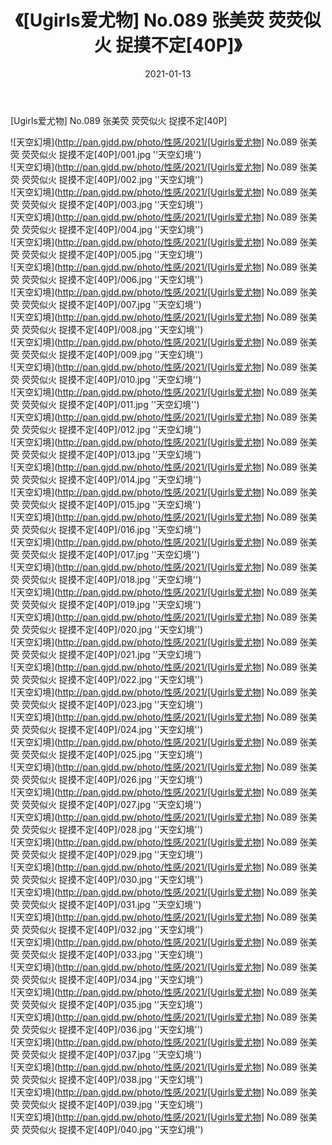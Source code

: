 ﻿---
layout: post
title:  《[Ugirls爱尤物] No.089 张美荧 荧荧似火 捉摸不定[40P]》
date:   2021-01-13
img: http://pan.gjdd.pw/photo/性感/2021/[Ugirls爱尤物] No.089 张美荧 荧荧似火 捉摸不定[40P]/000.jpg
categories: [美女, 性感, 泳衣]
---

[Ugirls爱尤物] No.089 张美荧 荧荧似火 捉摸不定[40P]



![天空幻境](http://pan.gjdd.pw/photo/性感/2021/[Ugirls爱尤物] No.089 张美荧 荧荧似火 捉摸不定[40P]/001.jpg ''天空幻境'') <br>
![天空幻境](http://pan.gjdd.pw/photo/性感/2021/[Ugirls爱尤物] No.089 张美荧 荧荧似火 捉摸不定[40P]/002.jpg ''天空幻境'') <br>
![天空幻境](http://pan.gjdd.pw/photo/性感/2021/[Ugirls爱尤物] No.089 张美荧 荧荧似火 捉摸不定[40P]/003.jpg ''天空幻境'') <br>
![天空幻境](http://pan.gjdd.pw/photo/性感/2021/[Ugirls爱尤物] No.089 张美荧 荧荧似火 捉摸不定[40P]/004.jpg ''天空幻境'') <br>
![天空幻境](http://pan.gjdd.pw/photo/性感/2021/[Ugirls爱尤物] No.089 张美荧 荧荧似火 捉摸不定[40P]/005.jpg ''天空幻境'') <br>
![天空幻境](http://pan.gjdd.pw/photo/性感/2021/[Ugirls爱尤物] No.089 张美荧 荧荧似火 捉摸不定[40P]/006.jpg ''天空幻境'') <br>
![天空幻境](http://pan.gjdd.pw/photo/性感/2021/[Ugirls爱尤物] No.089 张美荧 荧荧似火 捉摸不定[40P]/007.jpg ''天空幻境'') <br>
![天空幻境](http://pan.gjdd.pw/photo/性感/2021/[Ugirls爱尤物] No.089 张美荧 荧荧似火 捉摸不定[40P]/008.jpg ''天空幻境'') <br>
![天空幻境](http://pan.gjdd.pw/photo/性感/2021/[Ugirls爱尤物] No.089 张美荧 荧荧似火 捉摸不定[40P]/009.jpg ''天空幻境'') <br>
![天空幻境](http://pan.gjdd.pw/photo/性感/2021/[Ugirls爱尤物] No.089 张美荧 荧荧似火 捉摸不定[40P]/010.jpg ''天空幻境'') <br>
![天空幻境](http://pan.gjdd.pw/photo/性感/2021/[Ugirls爱尤物] No.089 张美荧 荧荧似火 捉摸不定[40P]/011.jpg ''天空幻境'') <br>
![天空幻境](http://pan.gjdd.pw/photo/性感/2021/[Ugirls爱尤物] No.089 张美荧 荧荧似火 捉摸不定[40P]/012.jpg ''天空幻境'') <br>
![天空幻境](http://pan.gjdd.pw/photo/性感/2021/[Ugirls爱尤物] No.089 张美荧 荧荧似火 捉摸不定[40P]/013.jpg ''天空幻境'') <br>
![天空幻境](http://pan.gjdd.pw/photo/性感/2021/[Ugirls爱尤物] No.089 张美荧 荧荧似火 捉摸不定[40P]/014.jpg ''天空幻境'') <br>
![天空幻境](http://pan.gjdd.pw/photo/性感/2021/[Ugirls爱尤物] No.089 张美荧 荧荧似火 捉摸不定[40P]/015.jpg ''天空幻境'') <br>
![天空幻境](http://pan.gjdd.pw/photo/性感/2021/[Ugirls爱尤物] No.089 张美荧 荧荧似火 捉摸不定[40P]/016.jpg ''天空幻境'') <br>
![天空幻境](http://pan.gjdd.pw/photo/性感/2021/[Ugirls爱尤物] No.089 张美荧 荧荧似火 捉摸不定[40P]/017.jpg ''天空幻境'') <br>
![天空幻境](http://pan.gjdd.pw/photo/性感/2021/[Ugirls爱尤物] No.089 张美荧 荧荧似火 捉摸不定[40P]/018.jpg ''天空幻境'') <br>
![天空幻境](http://pan.gjdd.pw/photo/性感/2021/[Ugirls爱尤物] No.089 张美荧 荧荧似火 捉摸不定[40P]/019.jpg ''天空幻境'') <br>
![天空幻境](http://pan.gjdd.pw/photo/性感/2021/[Ugirls爱尤物] No.089 张美荧 荧荧似火 捉摸不定[40P]/020.jpg ''天空幻境'') <br>
![天空幻境](http://pan.gjdd.pw/photo/性感/2021/[Ugirls爱尤物] No.089 张美荧 荧荧似火 捉摸不定[40P]/021.jpg ''天空幻境'') <br>
![天空幻境](http://pan.gjdd.pw/photo/性感/2021/[Ugirls爱尤物] No.089 张美荧 荧荧似火 捉摸不定[40P]/022.jpg ''天空幻境'') <br>
![天空幻境](http://pan.gjdd.pw/photo/性感/2021/[Ugirls爱尤物] No.089 张美荧 荧荧似火 捉摸不定[40P]/023.jpg ''天空幻境'') <br>
![天空幻境](http://pan.gjdd.pw/photo/性感/2021/[Ugirls爱尤物] No.089 张美荧 荧荧似火 捉摸不定[40P]/024.jpg ''天空幻境'') <br>
![天空幻境](http://pan.gjdd.pw/photo/性感/2021/[Ugirls爱尤物] No.089 张美荧 荧荧似火 捉摸不定[40P]/025.jpg ''天空幻境'') <br>
![天空幻境](http://pan.gjdd.pw/photo/性感/2021/[Ugirls爱尤物] No.089 张美荧 荧荧似火 捉摸不定[40P]/026.jpg ''天空幻境'') <br>
![天空幻境](http://pan.gjdd.pw/photo/性感/2021/[Ugirls爱尤物] No.089 张美荧 荧荧似火 捉摸不定[40P]/027.jpg ''天空幻境'') <br>
![天空幻境](http://pan.gjdd.pw/photo/性感/2021/[Ugirls爱尤物] No.089 张美荧 荧荧似火 捉摸不定[40P]/028.jpg ''天空幻境'') <br>
![天空幻境](http://pan.gjdd.pw/photo/性感/2021/[Ugirls爱尤物] No.089 张美荧 荧荧似火 捉摸不定[40P]/029.jpg ''天空幻境'') <br>
![天空幻境](http://pan.gjdd.pw/photo/性感/2021/[Ugirls爱尤物] No.089 张美荧 荧荧似火 捉摸不定[40P]/030.jpg ''天空幻境'') <br>
![天空幻境](http://pan.gjdd.pw/photo/性感/2021/[Ugirls爱尤物] No.089 张美荧 荧荧似火 捉摸不定[40P]/031.jpg ''天空幻境'') <br>
![天空幻境](http://pan.gjdd.pw/photo/性感/2021/[Ugirls爱尤物] No.089 张美荧 荧荧似火 捉摸不定[40P]/032.jpg ''天空幻境'') <br>
![天空幻境](http://pan.gjdd.pw/photo/性感/2021/[Ugirls爱尤物] No.089 张美荧 荧荧似火 捉摸不定[40P]/033.jpg ''天空幻境'') <br>
![天空幻境](http://pan.gjdd.pw/photo/性感/2021/[Ugirls爱尤物] No.089 张美荧 荧荧似火 捉摸不定[40P]/034.jpg ''天空幻境'') <br>
![天空幻境](http://pan.gjdd.pw/photo/性感/2021/[Ugirls爱尤物] No.089 张美荧 荧荧似火 捉摸不定[40P]/035.jpg ''天空幻境'') <br>
![天空幻境](http://pan.gjdd.pw/photo/性感/2021/[Ugirls爱尤物] No.089 张美荧 荧荧似火 捉摸不定[40P]/036.jpg ''天空幻境'') <br>
![天空幻境](http://pan.gjdd.pw/photo/性感/2021/[Ugirls爱尤物] No.089 张美荧 荧荧似火 捉摸不定[40P]/037.jpg ''天空幻境'') <br>
![天空幻境](http://pan.gjdd.pw/photo/性感/2021/[Ugirls爱尤物] No.089 张美荧 荧荧似火 捉摸不定[40P]/038.jpg ''天空幻境'') <br>
![天空幻境](http://pan.gjdd.pw/photo/性感/2021/[Ugirls爱尤物] No.089 张美荧 荧荧似火 捉摸不定[40P]/039.jpg ''天空幻境'') <br>
![天空幻境](http://pan.gjdd.pw/photo/性感/2021/[Ugirls爱尤物] No.089 张美荧 荧荧似火 捉摸不定[40P]/040.jpg ''天空幻境'') <br>